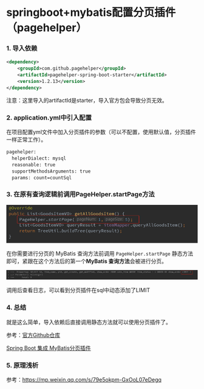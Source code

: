 # springboot+mybatis配置分页插件（pagehelper）

### 1. 导入依赖

```xml
<dependency>
    <groupId>com.github.pagehelper</groupId>
    <artifactId>pagehelper-spring-boot-starter</artifactId>
    <version>1.2.13</version>
</dependency>
```

注意：这里导入的artifactId是starter，导入官方包会导致分页无效。

### 2. application.yml中引入配置

在项目配置yml文件中加入分页插件的参数（可以不配置，使用默认值，分页插件一样正常工作）。

```xml
pagehelper:
  helperDialect: mysql
  reasonable: true
  supportMethodsArguments: true
  params: count=countSql
```

### 3. 在原有查询逻辑前调用PageHelper.startPage方法

![image-20210519162214025](images/image-20210519162214025.png)

在你需要进行分页的 MyBatis 查询方法前调用 `PageHelper.startPage` 静态方法即可，紧跟在这个方法后的第一个**MyBatis 查询方法**会被进行分页。

![image-20210519162416480](images/image-20210519162416480.png)

调用后查看日志，可以看到分页插件在sql中动态添加了LIMIT

### 4. 总结

就是这么简单，导入依赖后直接调用静态方法就可以使用分页插件了。

参考：[官方Github仓库](https://github.com/pagehelper/Mybatis-PageHelper)

[Spring Boot 集成 MyBatis分页插件](https://github.com/pagehelper/Mybatis-PageHelper/blob/master/wikis/en/HowToUse.md)

### 5. 原理浅析

参考：https://mp.weixin.qq.com/s/79e5okpm-GxOoL07eDegq